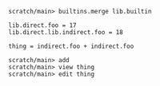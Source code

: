 ``` ucm
scratch/main> builtins.merge lib.builtin
```

``` unison
lib.direct.foo = 17
lib.direct.lib.indirect.foo = 18

thing = indirect.foo + indirect.foo
```

``` ucm
scratch/main> add
scratch/main> view thing
scratch/main> edit thing
```
